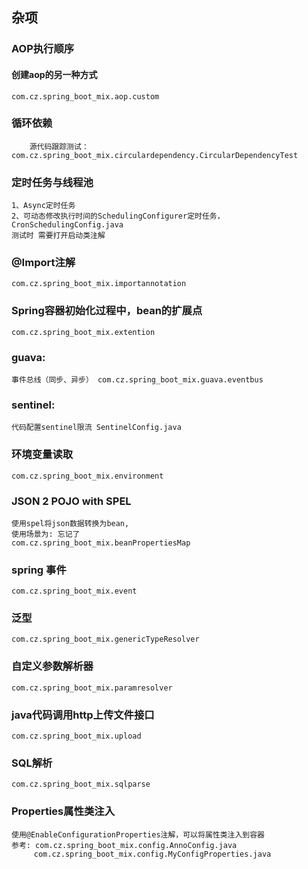 ## 杂项

### AOP执行顺序
#### 创建aop的另一种方式
    com.cz.spring_boot_mix.aop.custom
### 循环依赖
        源代码跟踪测试： com.cz.spring_boot_mix.circulardependency.CircularDependencyTest
        
### 定时任务与线程池
    1、Async定时任务
    2、可动态修改执行时间的SchedulingConfigurer定时任务， CronSchedulingConfig.java
    测试时 需要打开启动类注解
### @Import注解
    com.cz.spring_boot_mix.importannotation
### Spring容器初始化过程中，bean的扩展点
    com.cz.spring_boot_mix.extention
        
###  guava:
    事件总线（同步、异步） com.cz.spring_boot_mix.guava.eventbus
### sentinel:
    代码配置sentinel限流 SentinelConfig.java
### 环境变量读取
    com.cz.spring_boot_mix.environment
### JSON 2 POJO with SPEL
    使用spel将json数据转换为bean, 
    使用场景为: 忘记了
    com.cz.spring_boot_mix.beanPropertiesMap
### spring 事件
    com.cz.spring_boot_mix.event
    
### 泛型
    com.cz.spring_boot_mix.genericTypeResolver
### 自定义参数解析器
    com.cz.spring_boot_mix.paramresolver

### java代码调用http上传文件接口 
    com.cz.spring_boot_mix.upload
    
### SQL解析
    com.cz.spring_boot_mix.sqlparse

### Properties属性类注入
    使用@EnableConfigurationProperties注解，可以将属性类注入到容器
    参考: com.cz.spring_boot_mix.config.AnnoConfig.java
         com.cz.spring_boot_mix.config.MyConfigProperties.java